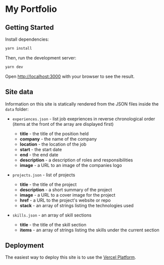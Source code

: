 # My Portfolio

## Getting Started
Install dependencies:
```bash
yarn install
```

Then, run the development server:

```bash
yarn dev
```

Open [http://localhost:3000](http://localhost:3000) with your browser to see the result.

## Site data

Information on this site is statically rendered from the JSON files inside the `data` folder:

- `experiences.json` - list job exepriences in reverse chronological order (items at the front of the array are displayed first)
    * **title** - the title of the position held
    * **company** - the name of the company
    * **location** - the location of the job
    * **start** - the start date
    * **end** - the end date
    * **description** - a description of roles and responsibilities
    * **image** - a URL to an image of the companies logo

- `projects.json` - list of projects
    * **title** - the title of the project
    * **description** - a short summary of the project
    * **image** - a URL to a cover image for the project
    * **href** - a URL to the project's website or repo
    * **stack** - an array of strings listing the technologies used

- `skills.json` - an array of skill sections
    * **title** - the title of the skill section
    * **items** - an array of strings listing the skills under the current section

## Deployment

The easiest way to deploy this site is to use the [Vercel Platform](https://vercel.com/import?utm_medium=default-template&filter=next.js&utm_source=create-next-app&utm_campaign=create-next-app-readme).
